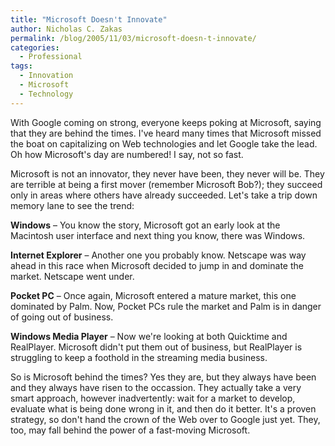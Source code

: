 ```yaml
---
title: "Microsoft Doesn't Innovate"
author: Nicholas C. Zakas
permalink: /blog/2005/11/03/microsoft-doesn-t-innovate/
categories:
  - Professional
tags:
  - Innovation
  - Microsoft
  - Technology
---
```

With Google coming on strong, everyone keeps poking at Microsoft, saying that they are behind the times. I've heard many times that Microsoft missed the boat on capitalizing on Web technologies and let Google take the lead. Oh how Microsoft's day are numbered! I say, not so fast.

Microsoft is not an innovator, they never have been, they never will be. They are terrible at being a first mover (remember Microsoft Bob?); they succeed only in areas where others have already succeeded. Let's take a trip down memory lane to see the trend:

**Windows** &#8211; You know the story, Microsoft got an early look at the Macintosh user interface and next thing you know, there was Windows.

**Internet Explorer** &#8211; Another one you probably know. Netscape was way ahead in this race when Microsoft decided to jump in and dominate the market. Netscape went under.

**Pocket PC** &#8211; Once again, Microsoft entered a mature market, this one dominated by Palm. Now, Pocket PCs rule the market and Palm is in danger of going out of business.

**Windows Media Player** &#8211; Now we're looking at both Quicktime and RealPlayer. Microsoft didn't put them out of business, but RealPlayer is struggling to keep a foothold in the streaming media business.

So is Microsoft behind the times? Yes they are, but they always have been and they always have risen to the occassion. They actually take a very smart approach, however inadvertently: wait for a market to develop, evaluate what is being done wrong in it, and then do it better. It's a proven strategy, so don't hand the crown of the Web over to Google just yet. They, too, may fall behind the power of a fast-moving Microsoft.
